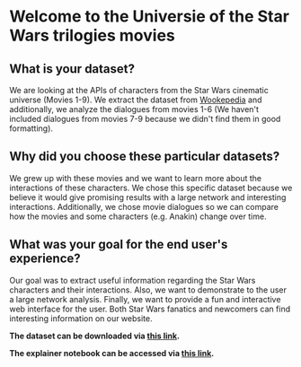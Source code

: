 Welcome to the Universie of the Star Wars trilogies movies
==================================

## What is your dataset?
We are looking at the APIs of characters from the Star Wars cinematic universe (Movies 1-9). We extract the dataset from [Wookepedia](https://starwars.fandom.com/wiki/Main_Page) and additionally, we analyze the dialogues from movies 1-6 (We haven't included dialogues from movies 7-9 because we didn't find them in good formatting).
## Why did you choose these particular datasets?
We grew up with these movies and we want to learn more about the interactions of these characters. We chose this specific dataset because we believe it would give promising results with a large network and interesting interactions. Additionally, we chose movie dialogues so we can compare how the movies and some characters (e.g. Anakin) change over time.
## What was your goal for the end user's experience?
Our goal was to extract useful information regarding the Star Wars characters and their interactions. Also, we want to demonstrate to the user a large network analysis. Finally, we want to provide a fun and interactive web interface for the user. Both Star Wars fanatics and newcomers can find interesting information on our website.

**The dataset can be downloaded via [this link](https://github.com/MiaMiya/Star_Wars_Trilogies/tree/main/SW_Book/data).**

**The explainer notebook can be accessed via [this link](https://nbviewer.jupyter.org/https://github.com/MiaMiya/Star_Wars_Trilogies/blob/main/project_Final_run.ipynb).**